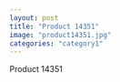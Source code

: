 ```yaml
---
layout: post
title: "Product 14351"
image: "product14351.jpg"
categories: "category1"
---
```

Product 14351
